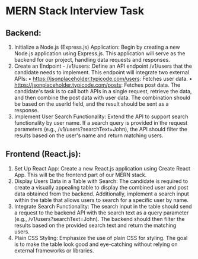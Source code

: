 # MERN Stack Interview Task
## Backend:
1. Initialize a Node.js (Express.js) Application:
Begin by creating a new Node.js application using Express.js. This application will serve
as the backend for our project, handling data requests and responses.
2. Create an Endpoint - /v1/users:
Define an API endpoint /v1/users that the candidate needs to implement. This
endpoint will integrate two external APIs:
• https://jsonplaceholder.typicode.com/users: Fetches user data.
• https://jsonplaceholder.typicode.com/posts: Fetches post data.
The candidate's task is to call both APIs in a single request, retrieve the data, and then
combine the post data with user data. The combination should be based on the userId
field, and the result should be sent as a response.
3. Implement User Search Functionality:
Extend the API to support search functionality by user name. If a search query is
provided in the request parameters (e.g., /v1/users?searchText=John), the API should
filter the results based on the user's name and return matching users.
## Frontend (React.js):
1. Set Up React App:
Create a new React.js application using Create React App. This will be the frontend part
of our MERN stack.
2. Display Users Data in a Table with Search:
The candidate is required to create a visually appealing table to display the combined
user and post data obtained from the backend. Additionally, implement a search input
within the table that allows users to search for a specific user by name.
3. Integrate Search Functionality:
The search input in the table should send a request to the backend API with the search
text as a query parameter (e.g., /v1/users?searchText=John). The backend should then
filter the results based on the provided search text and return the matching users.
4. Plain CSS Styling:
Emphasize the use of plain CSS for styling. The goal is to make the table look good
and eye-catching without relying on external frameworks or libraries.